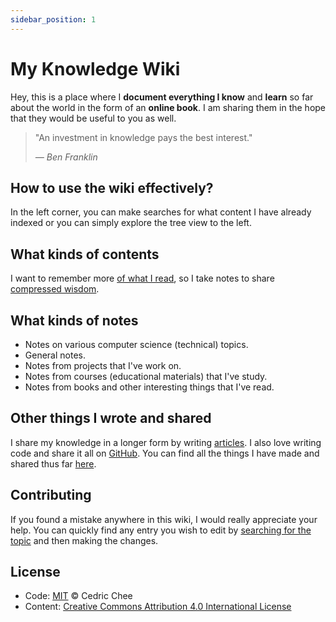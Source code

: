 ```yaml
---
sidebar_position: 1
---
```


# My Knowledge Wiki

Hey, this is a place where I **document everything I know** and **learn** so far about the world in the form of an **online book**. I am sharing them in the hope that they would be useful to you as well.

> "An investment in knowledge pays the best interest."
>
> _— Ben Franklin_

## How to use the wiki effectively?

In the left corner, you can make searches for what content I have already indexed or you can simply explore the tree view to the left.

## What kinds of contents

I want to remember more [of what I read](http://austinkleon.com/2016/03/03/how-to-read-more-2/), so I take notes to share [compressed wisdom](https://sivers.org/2do).

## What kinds of notes

* Notes on various computer science \(technical\) topics.
* General notes.
* Notes from projects that I've work on.
* Notes from courses \(educational materials\) that I've study.
* Notes from books and other interesting things that I've read.

## Other things I wrote and shared

I share my knowledge in a longer form by writing [articles](https://medium.com/@cedric_chee). I also love writing code and share it all on [GitHub](https://github.com/cedrickchee). You can find all the things I have made and shared thus far [here](https://cedricchee/projects).

## Contributing

If you found a mistake anywhere in this wiki, I would really appreciate your help. You can quickly find any entry you wish to edit by [searching for the topic](https://github.com/cedrickchee/knowledge/find/master) and then making the changes.

## License

* Code: [MIT](https://cedrickchee.mit-license.org/) © Cedric Chee
* Content: [Creative Commons Attribution 4.0 International License](http://creativecommons.org/licenses/by/4.0/)
